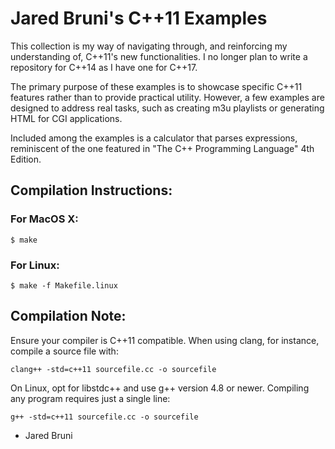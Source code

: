 # Jared Bruni's C++11 Examples

This collection is my way of navigating through, and reinforcing my understanding of, C++11's new functionalities. I no longer plan to write a repository for C++14 as I have one for C++17.

The primary purpose of these examples is to showcase specific C++11 features rather than to provide practical utility. However, a few examples are designed to address real tasks, such as creating m3u playlists or generating HTML for CGI applications.

Included among the examples is a calculator that parses expressions, reminiscent of the one featured in "The C++ Programming Language" 4th Edition.

## Compilation Instructions:

### For MacOS X:

```
$ make
```

### For Linux:

```
$ make -f Makefile.linux
```

## Compilation Note:
Ensure your compiler is C++11 compatible. When using clang, for instance, compile a source file with:

```
clang++ -std=c++11 sourcefile.cc -o sourcefile
```

On Linux, opt for libstdc++ and use g++ version 4.8 or newer. Compiling any program requires just a single line:

```
g++ -std=c++11 sourcefile.cc -o sourcefile
```

- Jared Bruni
